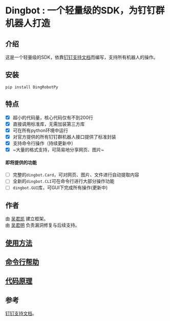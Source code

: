 # Dingbot : 一个轻量级的SDK，为钉钉群机器人打造
## 介绍
这是一个轻量级的SDK，依靠[钉钉支持文档](https://ding-doc.dingtalk.com/doc#/serverapi2/qf2nxq)而编写，支持所有机器人的操作。  
## 安装
```
pip install DingRobotPy
```
## 特点
- [x] 超小的代码量，核心代码仅有不到200行  
- [x] 直接调用标准库，无需加装第三方库  
- [x] 可在所有python环境中运行  
- [x] 对官方提供的所有钉钉群机器人接口提供了标准封装  
- [x] 支持命令行操作（持续更新中）
- [x] ~大量的格式支持，可简易地分享网页、图片~  
#### 即将提供的功能
- [ ] 完整的`dingbot.Card`，可对网页、图片、文件进行自动提取内容   
- [ ] 全新的`dingbot.CLI`可在命令行进行大部分操作功能
- [ ] `dingbot.GUI`库，可GUI下完成所有操作(更新中)
## 作者
由 [吴君凯](mailto:wujunkai20041123@outlook.com) 建立框架。  
由 [吴君明](mailto:2706914036@qq.com) 负责漏洞修复与后续支持。
## [使用方法](https://github.com/WuJunkai2004/Dingbot/blob/master/document/method.md)
## [命令行帮助](https://github.com/WuJunkai2004/Dingbot/blob/master/document/command.md)
## [代码原理](https://github.com/WuJunkai2004/Dingbot/blob/master/document/wiki.md)
## 参考
[钉钉支持文档](https://ding-doc.dingtalk.com/doc#/serverapi2/qf2nxq)。

